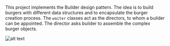 This project implements the Builder design pattern. The idea is to build burgers with different data structures and to encapsulate the burger creation process. The `waiter` classes act as the directors, to whom a builder can be appointed. The director asks builder to assemble the complex burger objects.

![alt text](https://github.com/Iepvzaeh/DesignPatterns/blob/master/DP10_chainofresponsibility/UML%2010%20Chain%20of%20Responsibility.png)
